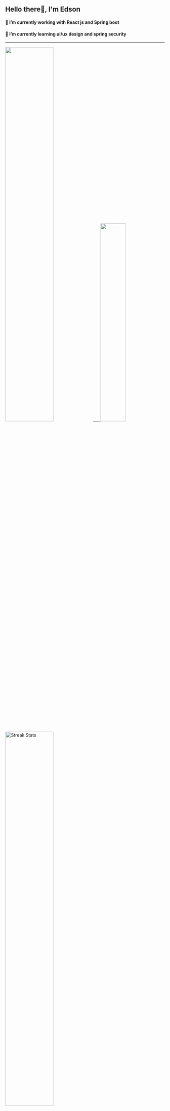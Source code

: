 
## Hello there👋, I'm Edson 

#### 🔭 I’m currently working with React js and Spring boot 
#### 🌱 I’m currently learning ui/ux design and spring security
---
    
  

 <p align="left">
  <a href="https://github.com/EdsonNhancale">
  <img width=55% src="https://github-readme-stats.vercel.app/api?username=EdsonNhancale&show_icons=true&theme=dracula&include_all_commits=true&count_private=true"/>&nbsp;&nbsp;&nbsp;&nbsp;&nbsp;
  <img  width=40% src="https://github-readme-stats.vercel.app/api/top-langs/?username=EdsonNhancale&layout=compact&langs_count=7&theme=dracula"/>
</p>

  <p align="left">
    <a href="https://github.com/EdsonNhancale"><img width=55% alt="Streak Stats" src="https://github-readme-streak-stats.herokuapp.com/?user=EdsonNhancale&theme=dracula"/></a>
   </p>

 
 <!--START_SECTION:waka-->

```txt
From: 16 November 2022 - To: 14 October 2024

Total Time: 1,147 hrs 27 mins

TypeScript        518 hrs 34 mins ███████████▒░░░░░░░░░░░░░   45.19 %
JavaScript        457 hrs 11 mins ██████████░░░░░░░░░░░░░░░   39.84 %
JSON              64 hrs 40 mins  █▒░░░░░░░░░░░░░░░░░░░░░░░   05.64 %
Other             17 hrs 11 mins  ▒░░░░░░░░░░░░░░░░░░░░░░░░   01.50 %
Dart              14 hrs 23 mins  ▒░░░░░░░░░░░░░░░░░░░░░░░░   01.25 %
```

<!--END_SECTION:waka-->

<div> 
  <a href="www.linkedin.com/in/edson-nhancale-7849781a6" target="_blank"><img src="https://img.shields.io/badge/-LinkedIn-%230077B5?style=for-the-badge&logo=linkedin&logoColor=white" target="_blank"></a> 

</div>

